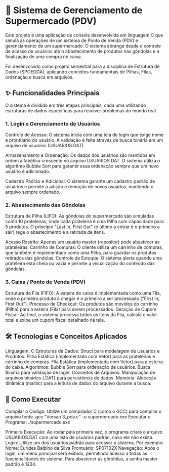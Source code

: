 # 🛒 Sistema de Gerenciamento de Supermercado (PDV)
Este projeto é uma aplicação de console desenvolvida em linguagem C que simula as operações de um sistema de Ponto de Venda (PDV) e gerenciamento de um supermercado. O sistema abrange desde o controle de acesso de usuários até o abastecimento de produtos nas gôndolas e a finalização de uma compra no caixa.

Foi desenvolvido como projeto semestral para a disciplina de Estrutura de Dados (SPOEDDA), aplicando conceitos fundamentais de Pilhas, Filas, ordenação e busca em arquivos.

## ✨ Funcionalidades Principais
O sistema é dividido em três etapas principais, cada uma utilizando estruturas de dados específicas para resolver problemas do mundo real.

### 1. Login e Gerenciamento de Usuários
Controle de Acesso: O sistema inicia com uma tela de login que exige nome e prontuário do usuário. A validação é feita através de busca binária em um arquivo de usuários (USUARIOS.DAT).

Armazenamento e Ordenação: Os dados dos usuários são mantidos em ordem alfabética crescente no arquivo USUARIOS.DAT. O sistema utiliza o algoritmo Bubble Sort para garantir essa ordenação sempre que um novo usuário é adicionado.

Cadastro Padrão e Adicional: O sistema garante um cadastro padrão de usuários  e permite a adição e remoção de novos usuários, mantendo o arquivo sempre ordenado.

### 2. Abastecimento das Gôndolas
Estrutura de Pilha (LIFO): As gôndolas do supermercado são simuladas como 10 prateleiras, onde cada prateleira é uma Pilha com capacidade para 5 produtos. O princípio "Last In, First Out" (o último a entrar é o primeiro a sair) rege o abastecimento e a retirada de itens.


Acesso Restrito: Apenas um usuário master (repositor) pode abastecer as prateleiras.
Carrinho de Compras: O cliente utiliza um carrinho de compras, que também é implementado como uma Pilha, para guardar os produtos retirados das gôndolas.
Controle de Estoque: O sistema alerta quando uma prateleira está cheia ou vazia  e permite a visualização do conteúdo das gôndolas.

### 3. Caixa / Ponto de Venda (PDV)
Estrutura de Fila (FIFO): A esteira do caixa é implementada como uma Fila, onde o primeiro produto a chegar é o primeiro a ser processado ("First In, First Out").
Processo de Checkout: Os produtos são movidos do carrinho (Pilha) para a esteira (Fila) para serem processados.
Geração de Cupom Fiscal: Ao final, o sistema processa todos os itens da Fila, calcula o valor total e exibe um cupom fiscal detalhado na tela.

## 🛠️ Tecnologias e Conceitos Aplicados
Linguagem: C
Estruturas de Dados:
Struct para modelagem de Usuários e Produtos.
Pilha Estática (implementada com Vetor) para as prateleiras e carrinho de compras.
Fila Estática (implementada com Vetor) para a esteira do caixa.
Algoritmos:
Bubble Sort para ordenação de usuários.
Busca Binária para validação de login.
Conceitos de Arquivos: Manipulação de arquivos binários (.DAT) para persistência de dados.
Memória: Alocação dinâmica (malloc) para a leitura de dados do arquivo durante a busca.

## 🚀 Como Executar
Compilar o Código: Utilize um compilador C (como o GCC) para compilar o arquivo fonte.
gcc "Versao 3_pdv.c" -o supermercado.exe
Executar o Programa:
./supermercado.exe

Primeira Execução: Ao rodar pela primeira vez, o programa criará o arquivo USUARIOS.DAT com uma lista de usuários padrão, caso ele não exista.
Login: Utilize um dos usuários padrão para acessar o sistema. Por exemplo:
Nome: Eurides Balbino da Silva
Prontuário: SP07102X
Navegação: Após o login, um menu principal será exibido, permitindo acesso a todas as funcionalidades do sistema. Para abastecer as gôndolas, a senha master padrão é 1234.
